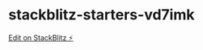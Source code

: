 # stackblitz-starters-vd7imk

[Edit on StackBlitz ⚡️](https://stackblitz.com/edit/stackblitz-starters-vd7imk)
